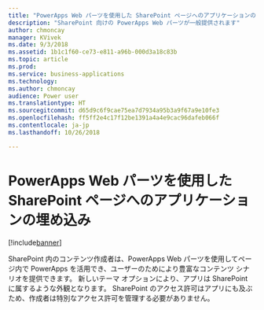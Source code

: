 ```yaml
---
title: "PowerApps Web パーツを使用した SharePoint ページへのアプリケーションの埋め込み"
description: "SharePoint 向けの PowerApps Web パーツが一般提供されます"
author: chmoncay
manager: KVivek
ms.date: 9/3/2018
ms.assetid: 1b1c1f60-ce73-e811-a96b-000d3a18c83b
ms.topic: article
ms.prod: 
ms.service: business-applications
ms.technology: 
ms.author: chmoncay
audience: Power user
ms.translationtype: HT
ms.sourcegitcommit: d65d9c6f9cae75ea7d7934a95b3a9f67a9e10fe3
ms.openlocfilehash: ff5ff2e4c17f12be1391a4a4e9cac96dafeb066f
ms.contentlocale: ja-jp
ms.lasthandoff: 10/26/2018

---
```

# <a name="embed-applications-on-sharepoint-pages-using-a-powerapps-web-part"></a>PowerApps Web パーツを使用した SharePoint ページへのアプリケーションの埋め込み


[!include[banner](../../includes/banner.md)]

SharePoint 内のコンテンツ作成者は、PowerApps Web パーツを使用してページ内で PowerApps を活用でき、ユーザーのためにより豊富なコンテンツ シナリオを提供できます。 新しいテーマ オプションにより、アプリは SharePoint に属するような外観となります。 SharePoint のアクセス許可はアプリにも及ぶため、作成者は特別なアクセス許可を管理する必要がありません。


